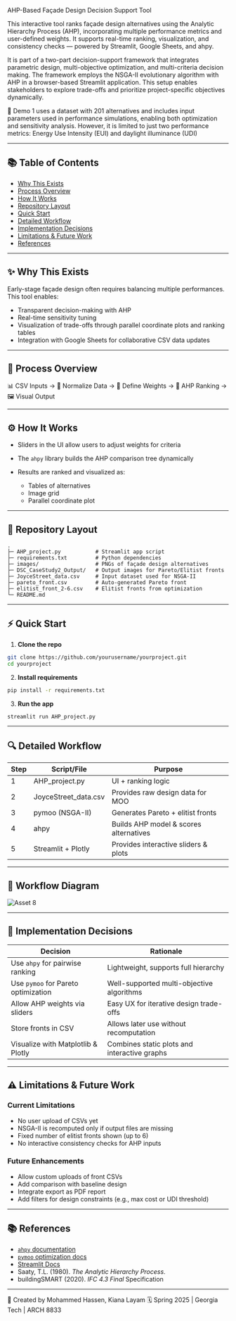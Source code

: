 AHP-Based Façade Design Decision Support Tool

This interactive tool ranks façade design alternatives using the Analytic Hierarchy Process (AHP), incorporating multiple performance metrics and user-defined weights. It supports real-time ranking, visualization, and consistency checks — powered by Streamlit, Google Sheets, and ahpy.

It is part of a two-part decision-support framework that integrates parametric design, multi-objective optimization, and multi-criteria decision making. The framework employs the NSGA-II evolutionary algorithm with AHP in a browser-based Streamlit application. This setup enables stakeholders to explore trade-offs and prioritize project-specific objectives dynamically.

🔹 Demo 1 uses a dataset with 201 alternatives and includes input parameters used in performance simulations, enabling both optimization and sensitivity analysis. However, it is limited to just two performance metrics: Energy Use Intensity (EUI) and daylight illuminance (UDI)

---

## 📚 Table of Contents

* [Why This Exists](#-why-this-exists)
* [Process Overview](#-process-overview)
* [How It Works ](#-how-it-works)
* [Repository Layout](#-repository-layout)
* [Quick Start](#-quick-start)
* [Detailed Workflow](#-detailed-workflow)
* [Implementation Decisions](#-implementation-decisions)
* [Limitations & Future Work](#-limitations--future-work)
* [References](#-references)

---

## ✨ Why This Exists

Early-stage façade design often requires balancing multiple performances. This tool enables:

* Transparent decision-making with AHP
* Real-time sensitivity tuning
* Visualization of trade-offs through parallel coordinate plots and ranking tables
* Integration with Google Sheets for collaborative CSV data updates

---

## 🚦 Process Overview

📊 CSV Inputs → 🧮 Normalize Data → 🪼 Define Weights → 🔄 AHP Ranking → 🖼️ Visual Output

---

## ⚙️ How It Works

* Sliders in the UI allow users to adjust weights for criteria
* The `ahpy` library builds the AHP comparison tree dynamically
* Results are ranked and visualized as:

  * Tables of alternatives
  * Image grid
  * Parallel coordinate plot

---

## 📁 Repository Layout

```
.
├─ AHP_project.py           # Streamlit app script
├─ requirements.txt         # Python dependencies
├─ images/                  # PNGs of façade design alternatives
├─ DSC_CaseStudy2_Output/   # Output images for Pareto/Elitist fronts
├─ JoyceStreet_data.csv     # Input dataset used for NSGA-II
├─ pareto_front.csv         # Auto-generated Pareto front
├─ elitist_front_2-6.csv    # Elitist fronts from optimization
└─ README.md
```

---

## ⚡ Quick Start

1. **Clone the repo**

```bash
git clone https://github.com/yourusername/yourproject.git
cd yourproject
```

2. **Install requirements**

```bash
pip install -r requirements.txt
```

3. **Run the app**

```bash
streamlit run AHP_project.py
```

---

## 🔍 Detailed Workflow

| Step | Script/File           | Purpose                                |
| ---- | --------------------- | -------------------------------------- |
| 1    | AHP\_project.py       | UI + ranking logic                     |
| 2    | JoyceStreet\_data.csv | Provides raw design data for MOO       |
| 3    | pymoo (NSGA-II)       | Generates Pareto + elitist fronts      |
| 4    | ahpy                  | Builds AHP model & scores alternatives |
| 5    | Streamlit + Plotly    | Provides interactive sliders & plots   |

---

## 🧽 Workflow Diagram

![Asset 8](https://github.com/user-attachments/assets/3f46ceae-55c7-4a3a-9d51-546f01ea23cb)


---

## 🧠 Implementation Decisions

| Decision                            | Rationale                                    |
| ----------------------------------- | -------------------------------------------- |
| Use `ahpy` for pairwise ranking     | Lightweight, supports full hierarchy         |
| Use `pymoo` for Pareto optimization | Well-supported multi-objective algorithms    |
| Allow AHP weights via sliders       | Easy UX for iterative design trade-offs      |
| Store fronts in CSV                 | Allows later use without recomputation       |
| Visualize with Matplotlib & Plotly  | Combines static plots and interactive graphs |

---

## ⚠️ Limitations & Future Work

### Current Limitations

* No user upload of CSVs yet
* NSGA-II is recomputed only if output files are missing
* Fixed number of elitist fronts shown (up to 6)
* No interactive consistency checks for AHP inputs

### Future Enhancements

* Allow custom uploads of front CSVs
* Add comparison with baseline design
* Integrate export as PDF report
* Add filters for design constraints (e.g., max cost or UDI threshold)

---

## 📚 References

* [`ahpy` documentation](https://python-ahpy.readthedocs.io/en/latest/)
* [`pymoo` optimization docs](https://pymoo.org/)
* [Streamlit Docs](https://docs.streamlit.io/)
* Saaty, T.L. (1980). *The Analytic Hierarchy Process*.
* buildingSMART (2020). *IFC 4.3 Final* Specification

---

👤 Created by Mohammed Hassen, Kiana Layam
🗓️ Spring 2025 | Georgia Tech | ARCH 8833


